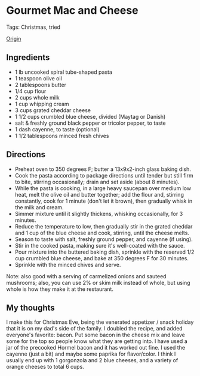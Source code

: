 # Gourmet Mac and Cheese

Tags: Christmas, tried

[Origin](http://cheese.food.com/recipe/blue-onion-bistros-macaroni-and-blue-cheese-with-chives-115139)


## Ingredients

 * 1 lb uncooked spiral tube-shaped pasta
 * 1 teaspoon olive oil
 * 2 tablespoons butter
 * 1/4 cup flour
 * 2 cups whole milk
 * 1 cup whipping cream
 * 3 cups grated cheddar cheese
 * 1 1/2 cups crumbled blue cheese, divided (Maytag or Danish)
 * salt & freshly ground black pepper or tricolor pepper, to taste
 * 1 dash cayenne, to taste (optional)
 * 1 1/2 tablespoons minced fresh chives


## Directions

 * Preheat oven to 350 degrees F; butter a 13x9x2-inch glass baking dish.
 * Cook the pasta according to package directions until tender but still firm to bite, stirring occasionally; drain and set aside (about 8 minutes).
 * While the pasta is cooking, in a large heavy saucepan over medium low heat, melt the olive oil and butter together; add the flour and, stirring constantly, cook for 1 minute (don't let it brown), then gradually whisk in the milk and cream.
 * Simmer mixture until it slightly thickens, whisking occasionally, for 3 minutes.
 * Reduce the temperature to low, then gradually stir in the grated cheddar and 1 cup of the blue cheese and cook, stirring, until the cheese melts.
 * Season to taste with salt, freshly ground pepper, and cayenne (if using).
 * Stir in the cooked pasta, making sure it's well-coated with the sauce.
 * Pour mixture into the buttered baking dish, sprinkle with the reserved 1/2 cup crumbled blue cheese, and bake at 350 degrees F for 30 minutes.
 * Sprinkle with the minced chives and serve.

Note: also good with a serving of carmelized onions and sauteed mushrooms; also, you can use 2% or skim milk instead of whole, but using whole is how they make it at the restaurant.


## My thoughts

I make this for Christmas Eve, being the venerated appetizer / snack holiday that it is on my dad's side of the family. I doubled the recipe, and added everyone's favorite: bacon. Put some bacon in the cheese mix and leave some for the top so people know what they are getting into. I have used a jar of the precooked Hormel bacon and it has worked out fine. I used the cayenne (just a bit) and maybe some paprika for flavor/color. I think I usually end up with 1 gorgonzola and 2 blue cheeses, and a variety of orange cheeses to total 6 cups.
